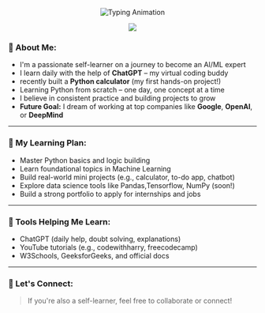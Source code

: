 <!-- 🔥 TYPING ANIMATION – BRIGHT + CENTERED -->
<p align="center">
  <img src="https://readme-typing-svg.herokuapp.com?font=Fira+Code&size=28&duration=3000&pause=1000&color=00C2FF&center=true&vCenter=true&width=800&lines=👋+Hi+there%2C+I'm+Selflearnerc!;🔥+Learning+AI+%26+Python+Everyday;🎯+My+Goal+is+to+Work+at+Google+or+OpenAI;💡+Self-learning+with+ChatGPT+Power!" alt="Typing Animation" />
</p>

<!-- 🌊 ANIMATED WAVE BANNER -->
<p align="center">
  <img src="https://capsule-render.vercel.app/api?type=waving&height=140&text=Welcome%20to%20My%20Universe!&fontAlign=50&fontAlignY=35&color=gradient&animation=twinkling&fontSize=32&desc=I%20Code%20With%20Passion%20%E2%9A%A1%EF%B8%8F&descAlignY=60" />
</p>



### 🧠 About Me:
-  I'm a passionate self-learner on a journey to become an AI/ML expert
-  I learn daily with the help of **ChatGPT** – my virtual coding buddy
-  recently built a **Python calculator** (my first hands-on project!)
-  Learning Python from scratch – one day, one concept at a time
-  I believe in consistent practice and building projects to grow
-  **Future Goal:** I dream of working at top companies like **Google**, **OpenAI**, or **DeepMind**

---

### 📅 My Learning Plan:
-  Master Python basics and logic building
-  Learn foundational topics in Machine Learning
-  Build real-world mini projects (e.g., calculator, to-do app, chatbot)
-  Explore data science tools like Pandas,Tensorflow, NumPy (soon!)
-  Build a strong portfolio to apply for internships and jobs

---

### 🧰 Tools Helping Me Learn:
-  ChatGPT (daily help, doubt solving, explanations)
-  YouTube tutorials (e.g., codewithharry, freecodecamp)
-  W3Schools, GeeksforGeeks, and official docs

---

### 🤝 Let's Connect:
> If you're also a self-learner, feel free to collaborate or connect!



